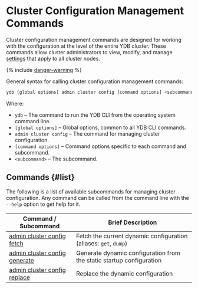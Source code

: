 # Cluster Configuration Management Commands

Cluster configuration management commands are designed for working with the configuration at the level of the entire YDB cluster. These commands allow cluster administrators to view, modify, and manage [settings](../../../../../reference/configuration/index.md) that apply to all cluster nodes.

{% include [danger-warning](../_includes/danger-warning.md) %}

General syntax for calling cluster configuration management commands:

```bash
ydb [global options] admin cluster config [command options] <subcommand>
```

Where:

- `ydb` – The command to run the YDB CLI from the operating system command line.
- `[global options]` – Global options, common to all YDB CLI commands.
- `admin cluster config` – The command for managing cluster configuration.
- `[command options]` – Command options specific to each command and subcommand.
- `<subcommand>` – The subcommand.

## Commands {#list}

The following is a list of available subcommands for managing cluster configuration. Any command can be called from the command line with the `--help` option to get help for it.

Command / Subcommand | Brief Description
--- | ---
[admin cluster config fetch](./fetch.md) | Fetch the current dynamic configuration (aliases: `get`, `dump`)
[admin cluster config generate](./generate.md) | Generate dynamic configuration from the static startup configuration
[admin cluster config replace](./replace.md) | Replace the dynamic configuration
